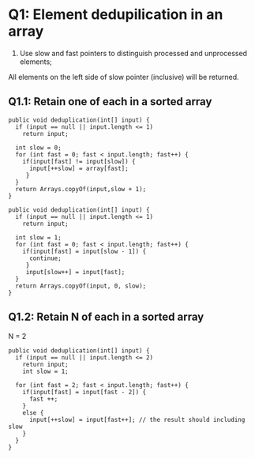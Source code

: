 # Q1: Element dedupilication in an array  
1. Use slow and fast pointers to distinguish processed and unprocessed elements;  

All elements on the left side of slow pointer (inclusive) will be returned.  
## Q1.1: Retain one of each in a sorted array  
```
public void deduplication(int[] input) {
  if (input == null || input.length <= 1)
    return input;
  
  int slow = 0;
  for (int fast = 0; fast < input.length; fast++) {
    if(input[fast] != input[slow]) {
      input[++slow] = array[fast];
     }
  }
  return Arrays.copyOf(input,slow + 1);
}
```
```
public void deduplication(int[] input) {
  if (input == null || input.length <= 1)
    return input;
  
  int slow = 1;
  for (int fast = 0; fast < input.length; fast++) {
    if(input[fast] = input[slow - 1]) {
      continue;
     }
     input[slow++] = input[fast];
  }
  return Arrays.copyOf(input, 0, slow);
}
```
## Q1.2: Retain N of each in a sorted array  
N = 2
```
public void deduplication(int[] input) {
  if (input == null || input.length <= 2)
    return input;
    int slow = 1;
    
  for (int fast = 2; fast < input.length; fast++) {
    if(input[fast] = input[fast - 2]) {
      fast ++;
    }
    else {
      input[++slow] = input[fast++]; // the result should including slow
    }
  }
}
```
